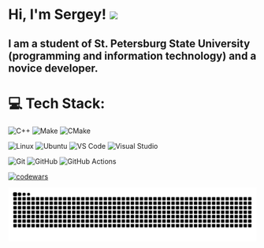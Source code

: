 # Hi, I'm Sergey! <img src="https://github.com/blackcater/blackcater/raw/main/images/Hi.gif" height="32"/>
## I am a student of St. Petersburg State University (programming and information technology) and a novice developer.

# 💻 Tech Stack:
![C++](https://img.shields.io/badge/C++-00599C?style=for-the-badge&logo=c%2B%2B&logoColor=white)
![Make](https://img.shields.io/badge/Make-4EAA25?style=for-the-badge&logo=gnu-make&logoColor=white)
![CMake](https://img.shields.io/badge/CMake-%23008FBA.svg?style=for-the-badge&logo=cmake&logoColor=white)


![Linux](https://img.shields.io/badge/Linux-FCC624?style=for-the-badge&logo=linux&logoColor=black)
![Ubuntu](https://img.shields.io/badge/Ubuntu-E95420?style=for-the-badge&logo=ubuntu&logoColor=white)
![VS Code](https://img.shields.io/badge/VS_Code-007ACC?style=for-the-badge&logo=visual-studio-code&logoColor=white)
![Visual Studio](https://img.shields.io/badge/Visual_Studio-5C2D91?style=for-the-badge&logo=visual-studio&logoColor=white)

![Git](https://img.shields.io/badge/Git-F05032?style=for-the-badge&logo=git&logoColor=white)
![GitHub](https://img.shields.io/badge/github-%23121011.svg?style=for-the-badge&logo=github&logoColor=white)
![GitHub Actions](https://img.shields.io/badge/github%20actions-%232671E5.svg?style=for-the-badge&logo=githubactions&logoColor=white)

[![codewars](https://www.codewars.com/users/Bahman_S/badges/large)](https://www.codewars.com/users/Bahman_S)  

<img src="https://raw.githubusercontent.com/BahmanSS/BahmanSS/output/snake.svg" alt="Snake animation" />
